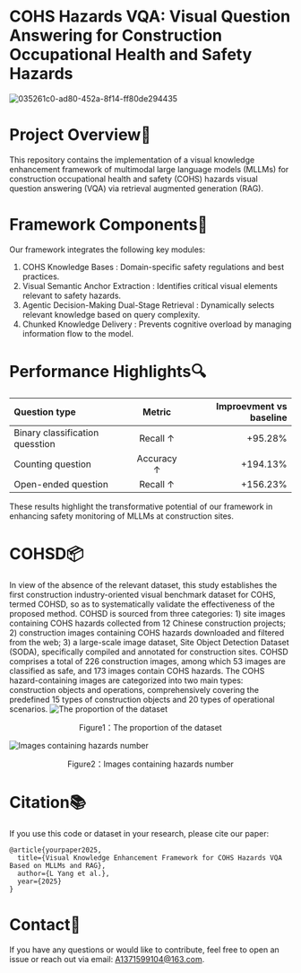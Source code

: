 # COHS Hazards VQA: Visual Question Answering for Construction Occupational Health and Safety Hazards
![035261c0-ad80-452a-8f14-ff80de294435](https://github.com/user-attachments/assets/04a74a44-9541-4488-9c85-1ba5d5973549)
# Project Overview📌
This repository contains the implementation of a visual knowledge enhancement framework of multimodal large language models (MLLMs) for construction occupational health and safety (COHS) hazards  visual question answering (VQA)  via retrieval augmented generation (RAG).

# Framework Components🚀
Our framework integrates the following key modules:
1) COHS Knowledge Bases : Domain-specific safety regulations and best practices.
2) Visual Semantic Anchor Extraction : Identifies critical visual elements relevant to safety hazards.
3) Agentic Decision-Making Dual-Stage Retrieval : Dynamically selects relevant knowledge based on query complexity.
4) Chunked Knowledge Delivery : Prevents cognitive overload by managing information flow to the model.
# Performance Highlights🔍
| Question type | Metric | Improevment vs baseline |
| :--- | :---: | ---: |
| Binary classification quesstion | Recall ↑ | +95.28% |
| Counting question | Accuracy ↑ | +194.13% |
| Open-ended question | Recall ↑ | +156.23% |

These results highlight the transformative potential of our framework in enhancing safety monitoring of MLLMs at construction sites.

# COHSD📦
In view of the absence of the relevant dataset, this study establishes the first construction industry-oriented visual benchmark dataset for COHS, termed COHSD, so as to systematically validate the effectiveness of the proposed method. COHSD is sourced from three categories: 1) site images containing COHS hazards collected from 12 Chinese construction projects; 2) construction images containing COHS hazards downloaded and filtered from the web; 3) a large-scale image dataset, Site Object Detection Dataset (SODA), specifically compiled and annotated for construction sites. COHSD comprises a total of 226 construction images, among which 53 images are classified as safe, and 173 images contain COHS hazards. The COHS hazard-containing images are categorized into two main types: construction objects and operations, comprehensively covering the predefined 15 types of construction objects and 20 types of operational scenarios. 
![The proportion of the dataset](https://github.com/user-attachments/assets/9883994d-f4d8-4643-a98b-e3f1558034a6)

<div align="center">Figure1：The proportion of the dataset</div>

![Images containing hazards number](https://github.com/user-attachments/assets/d7a06a8b-82b0-4c47-9148-9e41a7389639)

<div align="center">Figure2：Images containing hazards number</div>

# Citation📚
If you use this code or dataset in your research, please cite our paper:
```
@article{yourpaper2025,
  title={Visual Knowledge Enhancement Framework for COHS Hazards VQA Based on MLLMs and RAG},
  author={L Yang et al.},
  year={2025}
}
```

# Contact🤝
If you have any questions or would like to contribute, feel free to open an issue or reach out via email: A1371599104@163.com.
